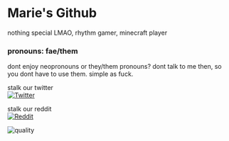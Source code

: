 # Marie's Github

nothing special LMAO, rhythm gamer, minecraft player

### pronouns: fae/them
dont enjoy neopronouns or they/them pronouns? dont talk to me then, so you dont have to use them. simple as fuck.

stalk our twitter  
[![Twitter](https://img.shields.io/twitter/follow/marietheruby?label=%40marietheruby&logo=twitter)](https://twitter.com/marietheruby)

stalk our reddit  
[![Reddit](https://img.shields.io/reddit/user-karma/combined/redrock_ruby?label=%2Fu%2Fredrockruby%27s%20karma&style=social)](https://reddit.com/u/redrock_ruby)

![quality](https://img.shields.io/badge/code%20quality-F-red.svg)
